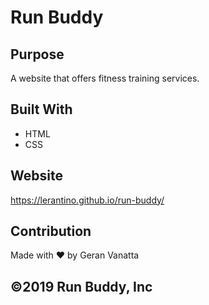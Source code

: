 # Run Buddy

## Purpose
A website that offers fitness training services.

## Built With
* HTML
* CSS

## Website
https://lerantino.github.io/run-buddy/

## Contribution
Made with ❤️ by Geran Vanatta

## ©️2019 Run Buddy, Inc

